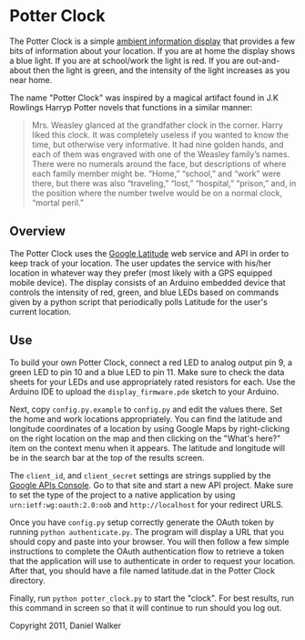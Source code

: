 Potter Clock
============

The Potter Clock is a simple
[ambient information display](http://en.wikipedia.org/wiki/Ambient_device)
that provides a few bits of information about your location.  If you are
at home the display shows a blue light.  If you are at school/work the light is
red.  If you are out-and-about then the light is green, and the intensity of
the light increases as you near home.

The name "Potter Clock" was inspired by a magical artifact found in J.K Rowlings
Harryp Potter novels that functions in a similar manner:
>Mrs. Weasley glanced at the grandfather clock in the corner. Harry liked this clock. It was completely useless if you wanted to know the time, but otherwise very informative. It had nine golden hands, and each of them was engraved with one of the Weasley family’s names. There were no numerals around the face, but descriptions of where each family member might be. “Home,” “school,” and “work” were there, but there was also “traveling,” “lost,” “hospital,” “prison,” and, in the position where the number twelve would be on a normal clock, “mortal peril.” 


Overview
--------

The Potter Clock uses the [Google Latitude](https://www.google.com/latitude/b/0)
web service and API in order to keep track of your location.  The user updates
the service with his/her location in whatever way they prefer (most likely with
a GPS equipped mobile device).  The display consists of an Arduino embedded
device that controls the intensity of red, green, and blue LEDs based on
commands given by a python script that periodically polls Latitude for the
user's current location.

Use
---

To build your own Potter Clock, connect a red LED to analog output pin 9,
a green LED to pin 10 and a blue LED to pin 11.  Make sure to check the
data sheets for your LEDs and use appropriately rated resistors for each.
Use the Arduino IDE to upload the `display_firmware.pde` sketch to your
Arduino.

Next, copy `config.py.example` to `config.py` and edit the values there.
Set the home and work locations appropriately.  You can find the latitude and
longitude coordinates of a location by using Google Maps by right-clicking on
the right location on the map and then clicking on the "What's here?" item on
the context menu when it appears.  The latitude and longitude will be in the
search bar at the top of the results screen.

The `client_id`, and `client_secret` settings are strings supplied by
the [Google APIs Console](https://code.google.com/apis/console/b/0/?pli=1#project:966405524).
Go to that site and start a new API project.  Make sure to set the type of the
project to a native application by using `urn:ietf:wg:oauth:2.0:oob` and
`http://localhost` for your redirect URLS.

Once you have `config.py` setup correctly generate the OAuth token by running
`python authenticate.py`.  The program will display a URL that you should copy
and paste into your browser.  You will then follow a few simple instructions to
complete the OAuth authentication flow to retrieve a token that the application
will use to authenticate in order to request your location.  After that, you
should have a file named latitude.dat in the Potter Clock directory.

Finally, run `python potter_clock.py` to start the "clock".  For best results,
run this command in screen so that it will continue to run should you log out.

Copyright 2011, Daniel Walker
